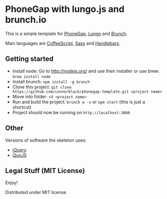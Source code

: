 # PhoneGap with lungo.js and brunch.io
This is a simple template for [PhoneGap](http://phonegap.com/), [Lungo](http://lungo.tapquo.com/) and [Brunch](http://brunch.io/).

Main languages are [CoffeeScript](http://coffeescript.org/),
[Sass](http://sass-lang.com/) and
[Handlebars](http://handlebarsjs.com/).

## Getting started
* Install node: Go to http://nodejs.org/ and use their installer or use brew: `brew install node`
* Install brunch: `npm install -g brunch`
* Clone this project: `git clone https://github.com/connorblack/phonegap-template.git <project name>`
* Move into folder: `cd <project name>`
* Run and build the project: `brunch w -s` or `npm start` (this is just a shortcut)
* Project should now be running on `http://localhost:3000`

## Other
Versions of software the skeleton uses:

* [jQuery](http://jquery.com/)
* [QuoJS](http://quojs.tapquo.com/)

## Legal Stuff (MIT License)

Enjoy!

Distributed under MIT license.

